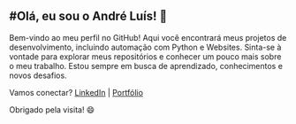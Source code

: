 #Olá, eu sou o André Luís! 👋
-------------------------------------
Bem-vindo ao meu perfil no GitHub! 
Aqui você encontrará meus projetos de desenvolvimento, incluindo automação com Python e Websites. Sinta-se à vontade para explorar meus repositórios e conhecer um pouco mais sobre o meu trabalho. Estou sempre em busca de aprendizado, conhecimentos e novos desafios.

Vamos conectar? [LinkedIn](https://www.linkedin.com/in/andré-luís-pedroza-tarragó-jaques) | [Portfólio](https://andrelptjaquesport.github.io)

Obrigado pela visita! 😄

